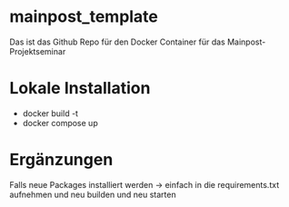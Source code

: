 # mainpost_template
Das ist das Github Repo für den Docker Container für das Mainpost-Projektseminar

# Lokale Installation

- docker build -t <Repo-Name>
- docker compose up

# Ergänzungen 
Falls neue Packages installiert werden -> einfach in die requirements.txt aufnehmen und neu builden und neu starten 
